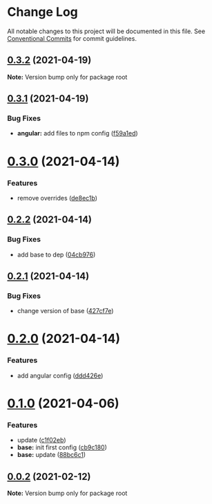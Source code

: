 # Change Log

All notable changes to this project will be documented in this file.
See [Conventional Commits](https://conventionalcommits.org) for commit guidelines.

## [0.3.2](https://github.com/baloise/eslint-config/compare/v0.3.1...v0.3.2) (2021-04-19)

**Note:** Version bump only for package root





## [0.3.1](https://github.com/baloise/eslint-config/compare/v0.3.0...v0.3.1) (2021-04-19)


### Bug Fixes

* **angular:** add files to npm config ([f59a1ed](https://github.com/baloise/eslint-config/commit/f59a1ed35fd6267a15cd5b8cf3da79c707544eeb))





# [0.3.0](https://github.com/baloise/eslint-config/compare/v0.2.2...v0.3.0) (2021-04-14)


### Features

* remove overrides ([de8ec1b](https://github.com/baloise/eslint-config/commit/de8ec1b497e58a5ebfd6f22a8f91ef48d0e93127))





## [0.2.2](https://github.com/baloise/eslint-config/compare/v0.2.1...v0.2.2) (2021-04-14)


### Bug Fixes

* add base to dep ([04cb976](https://github.com/baloise/eslint-config/commit/04cb976d130f301593faed79daef8affcec1b1f8))





## [0.2.1](https://github.com/baloise/eslint-config/compare/v0.2.0...v0.2.1) (2021-04-14)


### Bug Fixes

* change version of base ([427cf7e](https://github.com/baloise/eslint-config/commit/427cf7e54ba465d23799bded8b16314594dab3a2))





# [0.2.0](https://github.com/baloise/eslint-config/compare/v0.1.0...v0.2.0) (2021-04-14)


### Features

* add angular config ([ddd426e](https://github.com/baloise/eslint-config/commit/ddd426e641d64beaf0fe19b139b77fc31f85468a))





# [0.1.0](https://github.com/baloise/eslint-config/compare/v0.0.7...v0.1.0) (2021-04-06)


### Features

* update ([c1f02eb](https://github.com/baloise/eslint-config/commit/c1f02eb94286c0fed8572992fff41c368f1092a2))
* **base:** init first config ([cb9c180](https://github.com/baloise/eslint-config/commit/cb9c180edbae9a2e38a594bd9b71ea93dcdcc8bc))
* **base:** update ([88bc6c1](https://github.com/baloise/eslint-config/commit/88bc6c11ffa8dde8029eee7a745dfe1738b9c29b))





## [0.0.2](https://github.com/baloise/eslint-config/compare/v0.0.1...v0.0.2) (2021-02-12)

**Note:** Version bump only for package root
